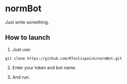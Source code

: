 # normBot

Just write something.

## How to launch  

1. Just use:

```
git clone https://github.com/RTsolispaick/normBot.git
```

2. Enter your token and bot name.

4. And run.
